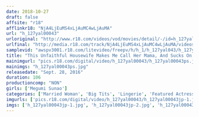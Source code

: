 ```yaml
---
date: 2018-10-27
draft: false
affsite: "r18"
afflinkr18: "NjA4LjEuMS4xLjAuMC4wLjAuMA"
url: "h_127yal00043"
urloriginal: "http://www.r18.com/videos/vod/movies/detail/-/id=h_127yal00043"
urlfinal: "http://media.r18.com/track/NjA4LjEuMS4xLjAuMC4wLjAuMA/videos/vod/movies/detail/-/id=h_127yal00043"
samplevid: "awspv3001.r18.com/litevideo/freepv/h/h_1/h_127yal043/h_127yal043_dmb_w.mp4"
title: "This Unfaithful Housewife Makes Me Call Her Mama, And Sucks On My Cock Megumi Sunao"
mainimgurl: "pics.r18.com/digital/video/h_127yal00043/h_127yal00043ps.jpg"
mainimgs: "h_127yal00043ps.jpg"
releasedate: "Sept. 28, 2016"
duration: 106
productioncomp: "NON"
girls: ['Megumi Sunao']
categories: ['Married Woman', 'Big Tits', 'Lingerie', 'Featured Actress', 'Creampie', 'Big Vibrator', 'Hi-Def']
imgurls: ['pics.r18.com/digital/video/h_127yal00043/h_127yal00043jp-1.jpg', 'pics.r18.com/digital/video/h_127yal00043/h_127yal00043jp-2.jpg', 'pics.r18.com/digital/video/h_127yal00043/h_127yal00043jp-3.jpg', 'pics.r18.com/digital/video/h_127yal00043/h_127yal00043jp-4.jpg', 'pics.r18.com/digital/video/h_127yal00043/h_127yal00043jp-5.jpg', 'pics.r18.com/digital/video/h_127yal00043/h_127yal00043jp-6.jpg', 'pics.r18.com/digital/video/h_127yal00043/h_127yal00043jp-7.jpg', 'pics.r18.com/digital/video/h_127yal00043/h_127yal00043jp-8.jpg', 'pics.r18.com/digital/video/h_127yal00043/h_127yal00043jp-9.jpg', 'pics.r18.com/digital/video/h_127yal00043/h_127yal00043jp-10.jpg', 'pics.r18.com/digital/video/h_127yal00043/h_127yal00043jp-11.jpg', 'pics.r18.com/digital/video/h_127yal00043/h_127yal00043jp-12.jpg', 'pics.r18.com/digital/video/h_127yal00043/h_127yal00043jp-13.jpg', 'pics.r18.com/digital/video/h_127yal00043/h_127yal00043jp-14.jpg', 'pics.r18.com/digital/video/h_127yal00043/h_127yal00043jp-15.jpg', 'pics.r18.com/digital/video/h_127yal00043/h_127yal00043jp-16.jpg', 'pics.r18.com/digital/video/h_127yal00043/h_127yal00043jp-17.jpg', 'pics.r18.com/digital/video/h_127yal00043/h_127yal00043jp-18.jpg', 'pics.r18.com/digital/video/h_127yal00043/h_127yal00043jp-19.jpg', 'pics.r18.com/digital/video/h_127yal00043/h_127yal00043jp-20.jpg']
imgs: ['h_127yal00043jp-1.jpg', 'h_127yal00043jp-2.jpg', 'h_127yal00043jp-3.jpg', 'h_127yal00043jp-4.jpg', 'h_127yal00043jp-5.jpg', 'h_127yal00043jp-6.jpg', 'h_127yal00043jp-7.jpg', 'h_127yal00043jp-8.jpg', 'h_127yal00043jp-9.jpg', 'h_127yal00043jp-10.jpg', 'h_127yal00043jp-11.jpg', 'h_127yal00043jp-12.jpg', 'h_127yal00043jp-13.jpg', 'h_127yal00043jp-14.jpg', 'h_127yal00043jp-15.jpg', 'h_127yal00043jp-16.jpg', 'h_127yal00043jp-17.jpg', 'h_127yal00043jp-18.jpg', 'h_127yal00043jp-19.jpg', 'h_127yal00043jp-20.jpg']
---
```

